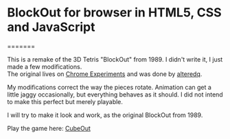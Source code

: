 # BlockOut for browser in HTML5, CSS and JavaScript 
=======

This is a remake of the 3D Tetris "BlockOut" from 1989. 
I didn't write it, I just made a few modifications.  
The original lives on [Chrome Experiments](http://www.chromeexperiments.com/detail/cubeout/?f=) and was done by [alteredq](https://github.com/alteredq).

My modifications correct the way the pieces rotate. 
Animation can get a little jaggy occasionally, but everything behaves as it should. 
I did not intend to make this perfect but merely playable.

I will try to make it look and work, as the original BlockOut from 1989.

Play the game here: [CubeOut](https://jlivingstonsg.github.io/BlockOut/)
